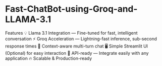 # Fast-ChatBot-using-Groq-and-LLAMA-3.1
Features 💡 Llama 3.1 Integration — Fine-tuned for fast, intelligent conversation ⚡ Groq Acceleration — Lightning-fast inference, sub-second response times 🧠 Context-aware multi-turn chat 🖥️ Simple Streamlit UI (Optional) for easy interaction 📄 API-ready — Integrate easily with any application 🔥 Scalable &amp; Production-ready
